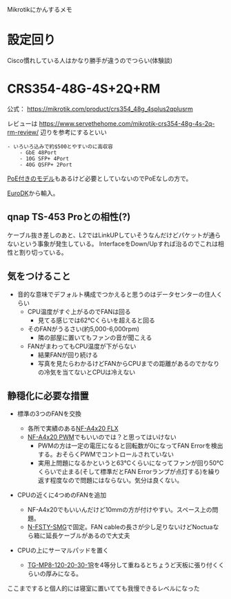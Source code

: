 Mikrotikにかんするメモ

# 設定回り
Cisco慣れしている人はかなり勝手が違うのでつらい(体験談)

# CRS354-48G-4S+2Q+RM
公式： https://mikrotik.com/product/crs354_48g_4splus2qplusrm

レビューは https://www.servethehome.com/mikrotik-crs354-48g-4s-2q-rm-review/ 辺りを参考にするといい

    - いろいろ込みで約$500とやすいのに高収容
        - GbE 48Port
        - 10G SFP+ 4Port
        - 40G QSFP+ 2Port

[PoE付きのモデル](https://mikrotik.com/product/crs354_48p_4s_2q_rm)もあるけど必要としていないのでPoEなしの方で。

[EuroDK](https://www.eurodk.com/en/products/mikrotik)から輸入。

## qnap TS-453 Proとの相性(?)
ケーブル抜き差しのあと、L2ではLinkUPしていそうなんだけどパケットが通らないという事象が発生している。
InterfaceをDown/Upすれば治るのでこれは相性と割り切っている。

## 気をつけること
- 音的な意味でデフォルト構成でつかえると思うのはデータセンターの住人くらい
    - CPU温度がすぐ上がるのでFANは回る
        - 見てる感じでは62℃くらいを超えると回る
    - そのFANがうるさい(約5,000-6,000rpm)
        - 隣の部屋に置いてもファンの音が聞こえる
    - FANがまわってもCPU温度が下がらない
        - 結果FANが回り続ける
        - 写真を見たらわかるけどFANからCPUまでの距離があるのでかなりの冷気を当てないとCPUは冷えない

## 静穏化に必要な措置
- 標準の3つのFANを交換
    - 各所で実績のある[NF-A4x20 FLX](https://noctua.at/en/nf-a4x20-flx)
    - [NF-A4x20 PWM](https://noctua.at/en/nf-a4x20-pwm)でもいいのでは？と思ってはいけない
        - PWMの方は一定の電圧になると回転数が0になってFAN Errorを検出する。おそらくPWMでコントロールされていない
        - 実用上問題になるかというと63℃くらいになってファンが回り50℃くらいで止まる(そして標準だとFAN Errorランプが点灯する)を繰り返す程度なので問題にはならない。気分は良くない。

- CPUの近くに4つめのFANを追加
    - NF-A4x20でもいいんだけど10mmの方が付けやすい。スペース上の問題。
    - [N-FSTY-SMG](http://www.nagao-ss.co.jp/original53.html)で固定。FAN cableの長さが少し足りないけどNoctuaなら箱に延長ケーブルがあるので大丈夫

- CPUの上にサーマルパッドを置く
    - [TG-MP8-120-20-30-1R](https://www.shinwa-sangyo.co.jp/products/thermal-sheet/tg-mp8-120-20-30-1r)を4等分して重ねるとちょうど天板に張り付くくらいの厚みになる。

ここまですると個人的には寝室に置いてても我慢できるレベルになった